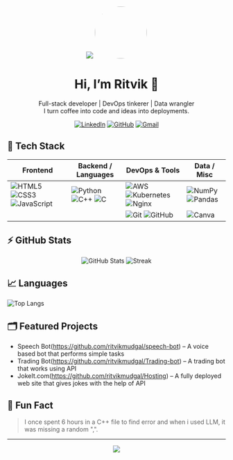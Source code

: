 <!-- README.md -->
<div align="center">

  <img src="https://capsule-render.vercel.app/api?type=waving&color=gradient&height=120&section=header"/>

  <!-- Change the src below to your own avatar -->
  <img src="https://github.com/ritvikmudgal.png" width="120" height="120" style="border-radius:50%"/>

  # Hi, I’m Ritvik 👋

  Full-stack developer | DevOps tinkerer | Data wrangler  
  I turn coffee into code and ideas into deployments.

  [![LinkedIn](https://img.shields.io/badge/LinkedIn-0077B5?style=flat&logo=linkedin&logoColor=white)](https://linkedin.com/in/ritvik-mudgal)
  [![GitHub](https://img.shields.io/github/followers/YOUR_GITHUB_USERNAME?label=GitHub&style=social)](https://github.com/ritvikmudgal)
  [![Gmail](https://img.shields.io/badge/Gmail-D14836?style=flat&logo=gmail&logoColor=white)](mailto:ritvik.mudgal.9a@gmail.com)

</div>

## 🧰 Tech Stack

| Frontend | Backend / Languages | DevOps & Tools | Data / Misc |
|----------|-------------------|----------------|-------------|
| ![HTML5](https://img.shields.io/badge/HTML5-E34F26?style=flat&logo=html5&logoColor=white) ![CSS3](https://img.shields.io/badge/CSS3-1572B6?style=flat&logo=css3&logoColor=white) ![JavaScript](https://img.shields.io/badge/JavaScript-F7DF1E?style=flat&logo=javascript&logoColor=black) | ![Python](https://img.shields.io/badge/Python-3776AB?style=flat&logo=python&logoColor=white) ![C++](https://img.shields.io/badge/C++-00599C?style=flat&logo=c%2B%2B&logoColor=white) ![C](https://img.shields.io/badge/C-A8B9CC?style=flat&logo=c&logoColor=black) | ![AWS](https://img.shields.io/badge/AWS-232F3E?style=flat&logo=amazon-aws&logoColor=white) ![Kubernetes](https://img.shields.io/badge/Kubernetes-326CE5?style=flat&logo=kubernetes&logoColor=white) ![Nginx](https://img.shields.io/badge/Nginx-269539?style=flat&logo=nginx&logoColor=white) | ![NumPy](https://img.shields.io/badge/NumPy-013243?style=flat&logo=numpy&logoColor=white) ![Pandas](https://img.shields.io/badge/Pandas-150458?style=flat&logo=pandas&logoColor=white) |
| | | ![Git](https://img.shields.io/badge/Git-F05032?style=flat&logo=git&logoColor=white) ![GitHub](https://img.shields.io/badge/GitHub-181717?style=flat&logo=github&logoColor=white) | ![Canva](https://img.shields.io/badge/Canva-00C4CC?style=flat&logo=canva&logoColor=white) |

## ⚡ GitHub Stats

<div align="center">
  <img src="https://github-readme-stats.vercel.app/api?username=ritvikmudgal&show_icons=true&theme=radical" alt="GitHub Stats" />
  <img src="https://github-readme-streak-stats.herokuapp.com/?user=ritvikmudgal&theme=radical" alt="Streak" />
</div>

## 📈 Languages

![Top Langs](https://github-readme-stats.vercel.app/api/top-langs/?username=ritvikmudgal&layout=compact&theme=radical)

## 🗂️ Featured Projects

- Speech Bot(https://github.com/ritvikmudgal/speech-bot) – A voice based bot that performs simple tasks
- Trading Bot(https://github.com/ritvikmudgal/Trading-bot) – A trading bot that works using API
- JokeIt.com(https://github.com/ritvikmudgal/Hosting) – A fully deployed web site that gives jokes with the help of API

## 📝 Fun Fact

> I once spent 6 hours in a C++ file to find error and when i used LLM, it was missing a random ",".

---

<div align="center">
  <img src="https://capsule-render.vercel.app/api?type=waving&color=gradient&height=80&section=footer"/>
</div>

